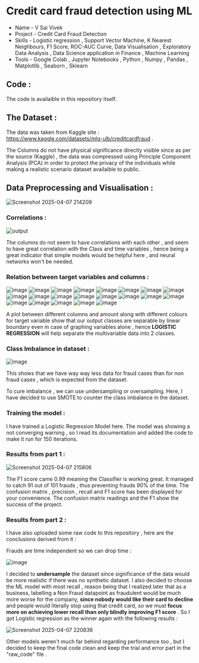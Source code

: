 # Credit card fraud detection using ML
* Name - V Sai Vivek 
* Project - Credit Card Fraud Detection 
* Skills - Logistic regression , Support Vector Machine, K Nearest Neighbours, F1 Score, ROC-AUC Curve, Data Visualisation , Exploratory Data Analysis , Data Science application in Finance , Machine Learning 
* Tools - Google Colab , Jupyter Notebooks , Python , Numpy , Pandas , Matplotlib , Seaborn , Sklearn
## Code :

The code is availaible in this repository itself.

## The Dataset :

The data was taken from Kaggle site : https://www.kaggle.com/datasets/mlg-ulb/creditcardfraud .

The Columns do not have physical significance directly visible since as per the source (Kaggle) , the data was compressed using Principle Component Analysis (PCA) in order to protect the privacy of the individuals while making a realistic scenario dataset availaible to public.

## Data Preprocessing and Visualisation :

![Screenshot 2025-04-07 214209](https://github.com/user-attachments/assets/290be9ae-cc16-41f2-8120-30fc8a84c57d)

### Correlations :

![output](https://github.com/user-attachments/assets/375dbc85-b917-49b3-9764-e3550e9a2cf6)

The columns do not seem to have correlations with each other , and seem to have great correlation with the Class and time variables , hence being a great indicator that simple models would be helpful here , and neural networks won't be needed.

### Relation between target variables and columns :

![image](https://github.com/user-attachments/assets/5614902d-4274-43f6-b383-4d2b856d3bd3)
![image](https://github.com/user-attachments/assets/f26f3460-4cfc-4a6e-95ad-be5f97ec9fb6)
![image](https://github.com/user-attachments/assets/c5358070-2582-4e78-b3a6-1356b559dccd)
![image](https://github.com/user-attachments/assets/4b684bd2-8418-4fca-bb53-726d190572dd)
![image](https://github.com/user-attachments/assets/d229ef0c-8503-42ca-8498-b41c0ab9b069)
![image](https://github.com/user-attachments/assets/e3d0f552-73c4-428c-8d18-10690dc35f36)
![image](https://github.com/user-attachments/assets/23f2a310-d051-473d-9db5-6eda5dfda36e)
![image](https://github.com/user-attachments/assets/974aedf4-623d-4b41-bff2-e9728a74adb0)
![image](https://github.com/user-attachments/assets/54a8baed-0831-4d6e-bf6a-c6e20edb7f1f)
![image](https://github.com/user-attachments/assets/6553cf1a-4668-45e9-b4a7-23cbf3c7110c)
![image](https://github.com/user-attachments/assets/01bd1346-8515-4069-9a0f-1447ddcb677b)
![image](https://github.com/user-attachments/assets/0b89b731-54c6-46bf-b2f1-daa618f256a9)
![image](https://github.com/user-attachments/assets/8e66d4fa-59e6-4759-8ff0-9d0fb55dd99a)
![image](https://github.com/user-attachments/assets/8233f919-7ce4-4c40-925e-01c54162a676)
![image](https://github.com/user-attachments/assets/37945c38-f77d-4133-96ce-05f93d63bfae)
![image](https://github.com/user-attachments/assets/7ef9557d-daab-4dde-b9f0-dfef7f0f6770)
![image](https://github.com/user-attachments/assets/c25d19e2-4706-41bf-96f5-b9c16ee6d39a)
![image](https://github.com/user-attachments/assets/766de750-6e96-43df-a546-861eb80851ef)
![image](https://github.com/user-attachments/assets/8dfc40d0-6f5d-4a78-96bb-522f7aafdb2b)
![image](https://github.com/user-attachments/assets/b4210706-70cf-4228-9192-4b08885add32)
![image](https://github.com/user-attachments/assets/e0e54869-ec67-4f8a-bff8-8ef84b9e68a7)

A plot between different columns and amount along with different colours for target variable show that our output classes are separable by linear boundary even in case of graphing variables alone , hence __LOGISTIC REGRESSION__ will help separate the multivariable data into 2 classes.

### Class Imbalance in dataset :

![image](https://github.com/user-attachments/assets/bff44d48-2efe-4ac5-8631-3b3c85b00488)

This shows that we have way way less data for fraud cases than for non fraud cases , which is expected from the dataset. 

To cure imbalance , we can use undersampling or oversampling. Here, I have decided to use SMOTE to counter the class imbalance in the dataset. 

### Training the model :

I have trained a Logistic Regression Model here. The model was showing a not converging warning , so I read its documentation and added the code to make it run for 150 iterations.

### Results from part 1 :

![Screenshot 2025-04-07 215806](https://github.com/user-attachments/assets/0197b1f4-58cb-4027-b14b-0c726aaa9b27)

The F1 score came 0.99 meaning the Classifier is working great. It managed to catch 91 out of 101 frauds , thus preventing frauds 90% of the time. 
The confusion matrix , precision , recall and F1 score has been displayed for your convenience. The confusion matrix readings and the F1 show the success of the project.

### Results from part 2 :

I have also uploaded some raw code to this repository , here are the conclusions derived from it :

Frauds are time independent so we can drop time :

![image](https://github.com/user-attachments/assets/3f0ac5a2-105f-460f-b9a7-7cc837c6f77a)

I decided to __undersample__ the dataset since significance of the data would be more realistic if there was no synthetic dataset. 
I also decided to choose the ML model with most recall , reason being that I realized later that as a business, labelling a Non Fraud datapoint as fraudulent would be much more worse for the company, __since nobody would like their card to decline__ and people would literally stop using that credit card, so we must __focus more on achieving lower recall than only blindly improving F1 score__ . 
So I got Logistic regression as the winner again with the following results :

![Screenshot 2025-04-07 220836](https://github.com/user-attachments/assets/860518bd-a6bc-49e9-87ee-767e213ac28d)

Other models weren't much far behind regarding performance too , but I decided to keep the final code clean and keep the trial and error part in the "raw_code" file . 












































